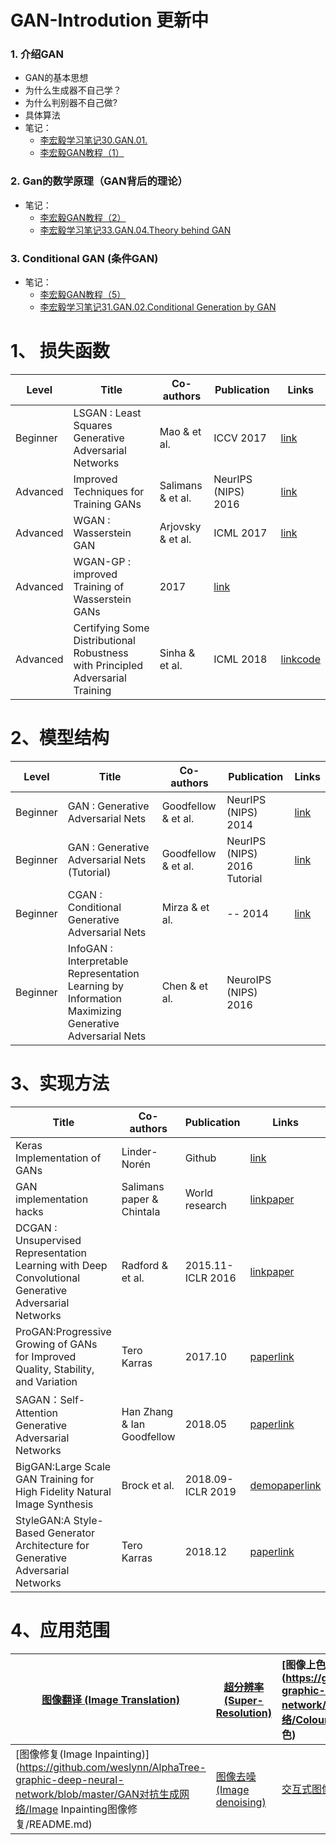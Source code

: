 # GAN-Introdution 更新中
### 1. 介绍GAN

- GAN的基本思想
- 为什么生成器不自己学？
- 为什么判别器不自己做?
- 具体算法 
- 笔记：
  + [李宏毅学习笔记30.GAN.01.](https://blog.csdn.net/oldmao_2001/article/details/105887797)
  + [李宏毅GAN教程（1）](https://zhuanlan.zhihu.com/p/57174645)

### 2. Gan的数学原理（GAN背后的理论）

- 笔记：
  + [李宏毅GAN教程（2）](https://zhuanlan.zhihu.com/p/57184819)
  + [李宏毅学习笔记33.GAN.04.Theory behind GAN](https://blog.csdn.net/oldmao_2001/article/details/105918115)

### 3. Conditional GAN (条件GAN)

- 笔记：
  + [李宏毅GAN教程（5）](https://zhuanlan.zhihu.com/p/57308383)
  + [李宏毅学习笔记31.GAN.02.Conditional Generation by GAN](https://blog.csdn.net/oldmao_2001/article/details/105903619)

# 1、 损失函数

| Level    | Title                                                        | Co-authors        | Publication                                    | Links                                                        |
| -------- | ------------------------------------------------------------ | ----------------- | ---------------------------------------------- | ------------------------------------------------------------ |
| Beginner | LSGAN : Least Squares Generative Adversarial Networks        | Mao & et al.      | ICCV 2017                                      | [link](https://ieeexplore.ieee.org/document/8237566)         |
| Advanced | Improved Techniques for Training GANs                        | Salimans & et al. | NeurIPS (NIPS) 2016                            | [link](https://ceit.aut.ac.ir/http://papers.nips.cc/paper/6125-improved-techniques-for-training-gans.pdf) |
| Advanced | WGAN : Wasserstein GAN                                       | Arjovsky & et al. | ICML 2017                                      | [link](http://proceedings.mlr.press/v70/arjovsky17a/arjovsky17a.pdf) |
| Advanced | WGAN-GP : improved Training of Wasserstein GANs              | 2017              | [link](https://arxiv.org/pdf/1704.00028v3.pdf) |                                                              |
| Advanced | Certifying Some Distributional Robustness with Principled Adversarial Training | Sinha & et al.    | ICML 2018                                      | [link](https://arxiv.org/pdf/1710.10571.pdf)[code](https://github.com/duchi-lab/certifiable-distributional-robustness) |

# 2、模型结构

| Level    | Title                                                        | Co-authors          | Publication                  | Links                                                        |
| -------- | ------------------------------------------------------------ | ------------------- | ---------------------------- | ------------------------------------------------------------ |
| Beginner | GAN : Generative Adversarial Nets                            | Goodfellow & et al. | NeurIPS (NIPS) 2014          | [link](https://papers.nips.cc/paper/5423-generative-adversarial-nets.pdf) |
| Beginner | GAN : Generative Adversarial Nets (Tutorial)                 | Goodfellow & et al. | NeurIPS (NIPS) 2016 Tutorial | [link](https://arxiv.org/pdf/1701.00160.pdf)                 |
| Beginner | CGAN : Conditional Generative Adversarial Nets               | Mirza & et al.      | -- 2014                      | [link](https://gist.github.com/shagunsodhani/5d726334de3014defeeb701099a3b4b3) |
| Beginner | InfoGAN : Interpretable Representation Learning by Information Maximizing Generative Adversarial Nets | Chen & et al.       | NeuroIPS (NIPS) 2016         |                                                              |


# 3、实现方法

| Title                                                        | Co-authors                 | Publication       | Links                                                        | size            | FID/IS      |
| ------------------------------------------------------------ | -------------------------- | ----------------- | ------------------------------------------------------------ | --------------- | ----------- |
| Keras Implementation of GANs                                 | Linder-Norén               | Github            | [link](https://github.com/eriklindernoren/Keras-GAN)         |                 |             |
| GAN implementation hacks                                     | Salimans paper & Chintala  | World research    | [link](https://github.com/soumith/ganhacks)[paper](https://ceit.aut.ac.ir/~khalooei/tutorials/gan/#gan-hack-paper-2016) |                 |             |
| DCGAN : Unsupervised Representation Learning with Deep Convolutional Generative Adversarial Networks | Radford & et al.           | 2015.11-ICLR 2016 | [link](https://github.com/carpedm20/DCGAN-tensorflow)[paper](https://arxiv.org/pdf/1511.06434.pdf) | 64x64 human     |             |
| ProGAN:Progressive Growing of GANs for Improved Quality, Stability, and Variation | Tero Karras                | 2017.10           | [paper](https://arxiv.org/pdf/1710.10196.pdf)[link](https://github.com/tkarras/progressive_growing_of_gans) | 1024x1024 human | 8.04        |
| SAGAN：Self-Attention Generative Adversarial Networks        | Han Zhang & Ian Goodfellow | 2018.05           | [paper](https://arxiv.org/pdf/1805.08318.pdf)[link](https://github.com/taki0112/Self-Attention-GAN-Tensorflow) | 128x128 obj     | 18.65/52.52 |
| BigGAN:Large Scale GAN Training for High Fidelity Natural Image Synthesis | Brock et al.               | 2018.09-ICLR 2019 | [demo](https://tfhub.dev/deepmind/biggan-256)[paper](https://arxiv.org/pdf/1809.11096.pdf)[link](https://github.com/AaronLeong/BigGAN-pytorch) | 512x512 obj     | 9.6/166.3   |
| StyleGAN:A Style-Based Generator Architecture for Generative Adversarial Networks | Tero Karras                | 2018.12           | [paper](https://arxiv.org/pdf/1812.04948.pdf)[link](https://github.com/NVlabs/stylegan) | 1024x1024 human | 4.04        |

# 4、应用范围

| [图像翻译 (Image Translation)](https://github.com/weslynn/AlphaTree-graphic-deep-neural-network/tree/master/GAN对抗生成网络/Image-translation图像翻译) | [超分辨率 (Super-Resolution)](https://github.com/weslynn/AlphaTree-graphic-deep-neural-network/tree/master/GAN对抗生成网络/Super-Resolution超分辨率) | [图像上色(Colourful Image Colorization)](https://github.com/weslynn/AlphaTree-graphic-deep-neural-network/tree/master/GAN对抗生成网络/Colourful-Image Colorization图像上色) |
| ------------------------------------------------------------ | ------------------------------------------------------------ | :----------------------------------------------------------- |
| [图像修复(Image Inpainting)](https://github.com/weslynn/AlphaTree-graphic-deep-neural-network/blob/master/GAN对抗生成网络/Image Inpainting图像修复/README.md) | [图像去噪(Image denoising)](https://github.com/weslynn/AlphaTree-graphic-deep-neural-network/tree/master/GAN对抗生成网络/Image-denoising图像去噪) | [交互式图像生成](https://github.com/weslynn/AlphaTree-graphic-deep-neural-network/tree/master/GAN对抗生成网络/交互式图像生成) |





